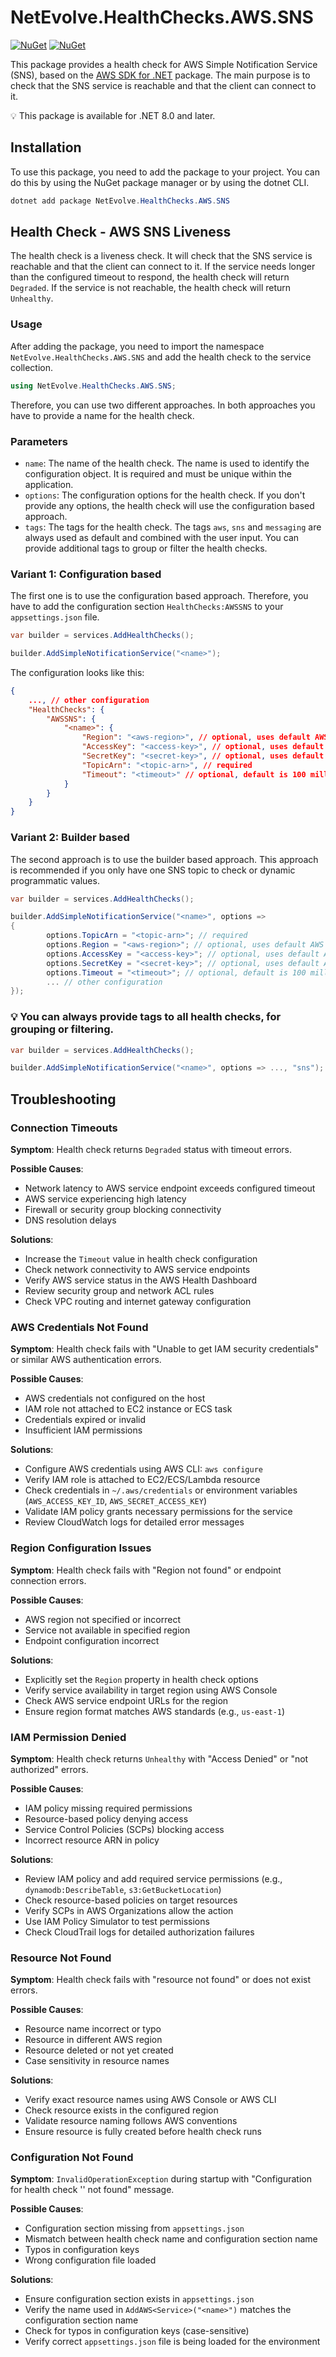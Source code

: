 # NetEvolve.HealthChecks.AWS.SNS

[![NuGet](https://img.shields.io/nuget/v/NetEvolve.HealthChecks.AWS.SNS?logo=nuget)](https://www.nuget.org/packages/NetEvolve.HealthChecks.AWS.SNS/)
[![NuGet](https://img.shields.io/nuget/dt/NetEvolve.HealthChecks.AWS.SNS?logo=nuget)](https://www.nuget.org/packages/NetEvolve.HealthChecks.AWS.SNS/)

This package provides a health check for AWS Simple Notification Service (SNS), based on the [AWS SDK for .NET](https://www.nuget.org/packages/AWSSDK.SimpleNotificationService/) package.
The main purpose is to check that the SNS service is reachable and that the client can connect to it.

:bulb: This package is available for .NET 8.0 and later.

## Installation
To use this package, you need to add the package to your project. You can do this by using the NuGet package manager or by using the dotnet CLI.
```powershell
dotnet add package NetEvolve.HealthChecks.AWS.SNS
```

## Health Check - AWS SNS Liveness
The health check is a liveness check. It will check that the SNS service is reachable and that the client can connect to it.
If the service needs longer than the configured timeout to respond, the health check will return `Degraded`.
If the service is not reachable, the health check will return `Unhealthy`.

### Usage
After adding the package, you need to import the namespace `NetEvolve.HealthChecks.AWS.SNS` and add the health check to the service collection.
```csharp
using NetEvolve.HealthChecks.AWS.SNS;
```
Therefore, you can use two different approaches. In both approaches you have to provide a name for the health check.

### Parameters
- `name`: The name of the health check. The name is used to identify the configuration object. It is required and must be unique within the application.
- `options`: The configuration options for the health check. If you don't provide any options, the health check will use the configuration based approach.
- `tags`: The tags for the health check. The tags `aws`, `sns` and `messaging` are always used as default and combined with the user input. You can provide additional tags to group or filter the health checks.

### Variant 1: Configuration based
The first one is to use the configuration based approach. Therefore, you have to add the configuration section `HealthChecks:AWSSNS` to your `appsettings.json` file.
```csharp
var builder = services.AddHealthChecks();

builder.AddSimpleNotificationService("<name>");
```

The configuration looks like this:
```json
{
    ..., // other configuration
    "HealthChecks": {
        "AWSSNS": {
            "<name>": {
                "Region": "<aws-region>", // optional, uses default AWS region if not specified
                "AccessKey": "<access-key>", // optional, uses default AWS credentials if not specified
                "SecretKey": "<secret-key>", // optional, uses default AWS credentials if not specified
                "TopicArn": "<topic-arn>", // required
                "Timeout": "<timeout>" // optional, default is 100 milliseconds
            }
        }
    }
}
```

### Variant 2: Builder based
The second approach is to use the builder based approach. This approach is recommended if you only have one SNS topic to check or dynamic programmatic values.
```csharp
var builder = services.AddHealthChecks();

builder.AddSimpleNotificationService("<name>", options =>
{
        options.TopicArn = "<topic-arn>"; // required
        options.Region = "<aws-region>"; // optional, uses default AWS region if not specified
        options.AccessKey = "<access-key>"; // optional, uses default AWS credentials if not specified
        options.SecretKey = "<secret-key>"; // optional, uses default AWS credentials if not specified
        options.Timeout = "<timeout>"; // optional, default is 100 milliseconds
        ... // other configuration
});
```

### :bulb: You can always provide tags to all health checks, for grouping or filtering.

```csharp
var builder = services.AddHealthChecks();

builder.AddSimpleNotificationService("<name>", options => ..., "sns");
```

## Troubleshooting

### Connection Timeouts

**Symptom**: Health check returns `Degraded` status with timeout errors.

**Possible Causes**:
- Network latency to AWS service endpoint exceeds configured timeout
- AWS service experiencing high latency
- Firewall or security group blocking connectivity
- DNS resolution delays

**Solutions**:
- Increase the `Timeout` value in health check configuration
- Check network connectivity to AWS service endpoints
- Verify AWS service status in the AWS Health Dashboard
- Review security group and network ACL rules
- Check VPC routing and internet gateway configuration

### AWS Credentials Not Found

**Symptom**: Health check fails with "Unable to get IAM security credentials" or similar AWS authentication errors.

**Possible Causes**:
- AWS credentials not configured on the host
- IAM role not attached to EC2 instance or ECS task
- Credentials expired or invalid
- Insufficient IAM permissions

**Solutions**:
- Configure AWS credentials using AWS CLI: `aws configure`
- Verify IAM role is attached to EC2/ECS/Lambda resource
- Check credentials in `~/.aws/credentials` or environment variables (`AWS_ACCESS_KEY_ID`, `AWS_SECRET_ACCESS_KEY`)
- Validate IAM policy grants necessary permissions for the service
- Review CloudWatch logs for detailed error messages

### Region Configuration Issues

**Symptom**: Health check fails with "Region not found" or endpoint connection errors.

**Possible Causes**:
- AWS region not specified or incorrect
- Service not available in specified region
- Endpoint configuration incorrect

**Solutions**:
- Explicitly set the `Region` property in health check options
- Verify service availability in target region using AWS Console
- Check AWS service endpoint URLs for the region
- Ensure region format matches AWS standards (e.g., `us-east-1`)

### IAM Permission Denied

**Symptom**: Health check returns `Unhealthy` with "Access Denied" or "not authorized" errors.

**Possible Causes**:
- IAM policy missing required permissions
- Resource-based policy denying access
- Service Control Policies (SCPs) blocking access
- Incorrect resource ARN in policy

**Solutions**:
- Review IAM policy and add required service permissions (e.g., `dynamodb:DescribeTable`, `s3:GetBucketLocation`)
- Check resource-based policies on target resources
- Verify SCPs in AWS Organizations allow the action
- Use IAM Policy Simulator to test permissions
- Check CloudTrail logs for detailed authorization failures

### Resource Not Found

**Symptom**: Health check fails with "resource not found" or does not exist errors.

**Possible Causes**:
- Resource name incorrect or typo
- Resource in different AWS region
- Resource deleted or not yet created
- Case sensitivity in resource names

**Solutions**:
- Verify exact resource names using AWS Console or AWS CLI
- Check resource exists in the configured region
- Validate resource naming follows AWS conventions
- Ensure resource is fully created before health check runs

### Configuration Not Found

**Symptom**: `InvalidOperationException` during startup with "Configuration for health check '<name>' not found" message.

**Possible Causes**:
- Configuration section missing from `appsettings.json`
- Mismatch between health check name and configuration section name
- Typos in configuration keys
- Wrong configuration file loaded

**Solutions**:
- Ensure configuration section exists in `appsettings.json`
- Verify the name used in `AddAWS<Service>("<name>")` matches the configuration section name
- Check for typos in configuration keys (case-sensitive)
- Verify correct `appsettings.json` file is being loaded for the environment

